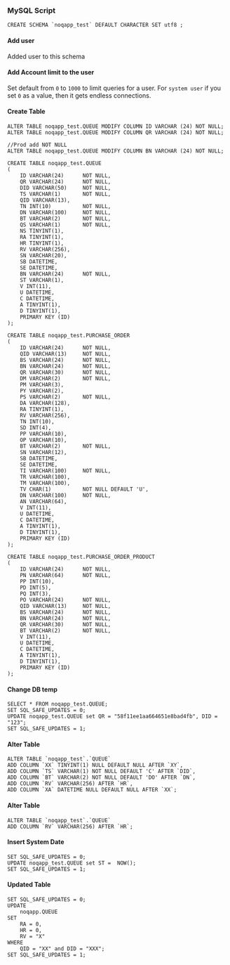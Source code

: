 ### MySQL Script

    CREATE SCHEMA `noqapp_test` DEFAULT CHARACTER SET utf8 ;
    
#### Add user
Added user to this schema

#### Add Account limit to the user
Set default from `0` to `1000` to limit queries for a user. For `system user` if you set `0` 
as a value, then it gets endless connections.  
    
#### Create Table     

    ALTER TABLE noqapp_test.QUEUE MODIFY COLUMN ID VARCHAR (24) NOT NULL;
    ALTER TABLE noqapp_test.QUEUE MODIFY COLUMN QR VARCHAR (24) NOT NULL;
    
    //Prod add NOT NULL
    ALTER TABLE noqapp_test.QUEUE MODIFY COLUMN BN VARCHAR (24) NOT NULL;

    CREATE TABLE noqapp_test.QUEUE
    (
        ID VARCHAR(24)      NOT NULL,
        QR VARCHAR(24)      NOT NULL,
        DID VARCHAR(50)     NOT NULL,
        TS VARCHAR(1)       NOT NULL,
        QID VARCHAR(13),
        TN INT(10)          NOT NULL,
        DN VARCHAR(100)     NOT NULL,
        BT VARCHAR(2)       NOT NULL,
        QS VARCHAR(1)       NOT NULL,
        NS TINYINT(1),
        RA TINYINT(1),
        HR TINYINT(1),
        RV VARCHAR(256),
        SN VARCHAR(20),
        SB DATETIME,
        SE DATETIME,
        BN VARCHAR(24)      NOT NULL,
        ST VARCHAR(1),
        V INT(11),
        U DATETIME,
        C DATETIME,
        A TINYINT(1),
        D TINYINT(1),
        PRIMARY KEY (ID)
    );
    
    CREATE TABLE noqapp_test.PURCHASE_ORDER
    (
        ID VARCHAR(24)      NOT NULL,
        QID VARCHAR(13)     NOT NULL,
        BS VARCHAR(24)      NOT NULL,
        BN VARCHAR(24)      NOT NULL,
        QR VARCHAR(30)      NOT NULL,
        DM VARCHAR(2)       NOT NULL,
        PM VARCHAR(3),
        PY VARCHAR(2),
        PS VARCHAR(2)       NOT NULL,
        DA VARCHAR(128),
        RA TINYINT(1),
        RV VARCHAR(256),
        TN INT(10),
        SD INT(4),
        PP VARCHAR(10),
        OP VARCHAR(10),
        BT VARCHAR(2)       NOT NULL, 
        SN VARCHAR(12),
        SB DATETIME,
        SE DATETIME,
        TI VARCHAR(100)     NOT NULL,
        TR VARCHAR(100),
        TM VARCHAR(100),
        TV CHAR(1)          NOT NULL DEFAULT 'U',
        DN VARCHAR(100)     NOT NULL,
        AN VARCHAR(64),
        V INT(11),
        U DATETIME,
        C DATETIME,
        A TINYINT(1),
        D TINYINT(1),
        PRIMARY KEY (ID)
    );
        
    CREATE TABLE noqapp_test.PURCHASE_ORDER_PRODUCT
    (
        ID VARCHAR(24)      NOT NULL,
        PN VARCHAR(64)      NOT NULL,
        PP INT(10),
        PD INT(5),
        PQ INT(3),
        PO VARCHAR(24)      NOT NULL,
        QID VARCHAR(13)     NOT NULL,
        BS VARCHAR(24)      NOT NULL,
        BN VARCHAR(24)      NOT NULL,
        QR VARCHAR(30)      NOT NULL,
        BT VARCHAR(2)       NOT NULL,
        V INT(11),
        U DATETIME,
        C DATETIME,
        A TINYINT(1),
        D TINYINT(1),
        PRIMARY KEY (ID)
    );    
    
    
#### Change DB temp 
    
    SELECT * FROM noqapp_test.QUEUE;
    SET SQL_SAFE_UPDATES = 0;
    UPDATE noqapp_test.QUEUE set QR = "58f11ee1aa664651e8bad4fb", DID = "123";
    SET SQL_SAFE_UPDATES = 1;    
    
#### Alter Table
    
    ALTER TABLE `noqapp_test`.`QUEUE` 
    ADD COLUMN `XX` TINYINT(1) NULL DEFAULT NULL AFTER `XY`,
    ADD COLUMN `TS` VARCHAR(1) NOT NULL DEFAULT 'C' AFTER `DID`,
    ADD COLUMN `BT` VARCHAR(2) NOT NULL DEFAULT 'DO' AFTER `DN`,
    ADD COLUMN `RV` VARCHAR(256) AFTER `HR`,
    ADD COLUMN `XA` DATETIME NULL DEFAULT NULL AFTER `XX`;
    
#### Alter Table
        
    ALTER TABLE `noqapp_test`.`QUEUE` 
    ADD COLUMN `RV` VARCHAR(256) AFTER `HR`;
    
#### Insert System Date
    
    SET SQL_SAFE_UPDATES = 0;
    UPDATE noqapp_test.QUEUE set ST =  NOW();
    SET SQL_SAFE_UPDATES = 1;
    
#### Updated Table

    SET SQL_SAFE_UPDATES = 0;
    UPDATE 
        noqapp.QUEUE
    SET 
        RA = 0,
        HR = 0,
        RV = "X"
    WHERE 
    	QID = "XX" and DID = "XXX";
    SET SQL_SAFE_UPDATES = 1;    
    